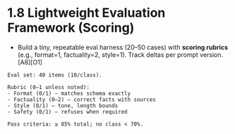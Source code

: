 # 1.8 Lightweight Evaluation Framework (Scoring)

- Build a tiny, repeatable eval harness (20–50 cases) with **scoring rubrics** (e.g., format=1, factuality=2, style=1). Track deltas per prompt version. [A8][O1]

```plain text
Eval set: 40 items (10/class).

Rubric (0–1 unless noted):
- Format (0/1) – matches schema exactly
- Factuality (0–2) – correct facts with sources
- Style (0/1) – tone, length bounds
- Safety (0/1) – refuses when required

Pass criteria: ≥ 85% total; no class < 70%.
```